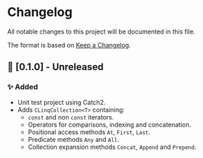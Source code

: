 # Changelog
All notable changes to this project will be documented in this file.

The format is based on [Keep a Changelog](https://keepachangelog.com/en/1.0.0/).

## 🔖 [0.1.0] - Unreleased
### ✨ Added
- Unit test project using Catch2.
- Adds `CLinqCollection<T>` containing:
    - `const` and non `const` iterators.
    - Operators for comparisons, indexing and concatenation.
    - Positional access methods `At`, `First`, `Last`.
    - Predicate methods `Any` and `All`.
    - Collection expansion methods `Concat`, `Append` and `Prepend`.